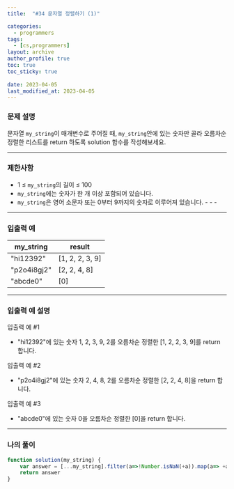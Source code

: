 ```yaml
---
title:  "#34 문자열 정렬하기 (1)"

categories:
  - programmers
tags:
  - [cs,programmers]
layout: archive
author_profile: true
toc: true
toc_sticky: true
 
date: 2023-04-05
last_modified_at: 2023-04-05
---
```


### 문제 설명

문자열 `my_string`이 매개변수로 주어질 때, `my_string`안에 있는 숫자만 골라 오름차순 정렬한 리스트를 return 하도록 solution 함수를 작성해보세요.

---

### 제한사항

- 1 ≤ `my_string`의 길이 ≤ 100
- `my_string`에는 숫자가 한 개 이상 포함되어 있습니다.
- `my_string`은 영어 소문자 또는 0부터 9까지의 숫자로 이루어져 있습니다. - - -

---

### 입출력 예

| my_string | result |
| --- | --- |
| "hi12392" | [1, 2, 2, 3, 9] |
| "p2o4i8gj2" | [2, 2, 4, 8] |
| "abcde0" | [0] |

---

### 입출력 예 설명

입출력 예 #1

- "hi12392"에 있는 숫자 1, 2, 3, 9, 2를 오름차순 정렬한 [1, 2, 2, 3, 9]를 return 합니다.

입출력 예 #2

- "p2o4i8gj2"에 있는 숫자 2, 4, 8, 2를 오름차순 정렬한 [2, 2, 4, 8]을 return 합니다.

입출력 예 #3

- "abcde0"에 있는 숫자 0을 오름차순 정렬한 [0]을 return 합니다.

---

### 나의 풀이

```jsx
function solution(my_string) {
    var answer = [...my_string].filter(a=>!Number.isNaN(+a)).map(a=> +a).sort((a,b)=>a-b)
    return answer
}
```